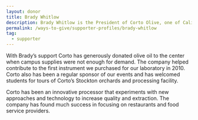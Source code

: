 ```yaml
---
layout: donor
title: Brady Whitlow
description: Brady Whitlow is the President of Corto Olive, one of California’s largest producers of extra virgin olive oil.
permalink: /ways-to-give/supporter-profiles/brady-whitlow
tag:
  - supporter
---
```

With Brady’s support Corto has generously donated olive oil to the center when campus supplies were not enough for demand. The company helped contribute to the first instrument we purchased for our laboratory in 2010. Corto also has been a regular sponsor of our events and has welcomed students for tours of Corto’s Stockton orchards and processing facility.

Corto has been an innovative processor that experiments with new approaches and technology to increase quality and extraction. The company has found much success in focusing on restaurants and food service providers. 